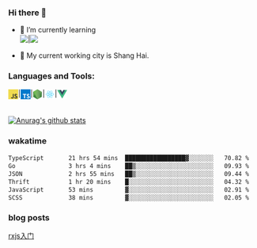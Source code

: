 ### Hi there 👋

- 🌱 I’m currently learning <div style="display:flex; margin-top: 2px">
<code><a href="https://github.com/statelyai/xstate"><img height="20" src="https://user-images.githubusercontent.com/1093738/101672561-06aa7480-3a24-11eb-89d1-787fa7112138.png"></a></code> | <code><a href="https://go.dev/"><img height="20" src="https://go.dev/images/go-logo-white.svg"></a></code>
</div>

- 🏢 My current working city is Shang Hai.

### Languages and Tools:
<div style="display:flex;">
<code><a href="https://www.javascript.com"><img height="20" src="https://raw.githubusercontent.com/github/explore/80688e429a7d4ef2fca1e82350fe8e3517d3494d/topics/javascript/javascript.png"></a></code> | <code><a href="https://www.typescriptlang.org/"><img height="20" src="https://raw.githubusercontent.com/github/explore/80688e429a7d4ef2fca1e82350fe8e3517d3494d/topics/typescript/typescript.png"></a></code> | <code><a href="https://nodejs.org/en/"><img height="20" src="https://raw.githubusercontent.com/github/explore/80688e429a7d4ef2fca1e82350fe8e3517d3494d/topics/nodejs/nodejs.png"></a></code> | <code><a href="https://reactjs.org/"><img height="20" src="https://raw.githubusercontent.com/github/explore/80688e429a7d4ef2fca1e82350fe8e3517d3494d/topics/react/react.png"></a></code> | <code><a href="https://cn.vuejs.org/index.html"><img height="20" src="https://raw.githubusercontent.com/github/explore/80688e429a7d4ef2fca1e82350fe8e3517d3494d/topics/vue/vue.png"></a></code>
</div>

<br />

[![Anurag's github stats](https://github-readme-stats.vercel.app/api?username=myLazyProgrammer&count_private=true&show_icons=true&theme=dracula)](https://github.com/myLazyProgrammer)



### wakatime
<!--START_SECTION:waka-->

```text
TypeScript       21 hrs 54 mins  █████████████████▓░░░░░░░   70.82 %
Go               3 hrs 4 mins    ██▒░░░░░░░░░░░░░░░░░░░░░░   09.93 %
JSON             2 hrs 55 mins   ██▒░░░░░░░░░░░░░░░░░░░░░░   09.44 %
Thrift           1 hr 20 mins    █░░░░░░░░░░░░░░░░░░░░░░░░   04.32 %
JavaScript       53 mins         ▓░░░░░░░░░░░░░░░░░░░░░░░░   02.91 %
SCSS             38 mins         ▓░░░░░░░░░░░░░░░░░░░░░░░░   02.05 %
```

<!--END_SECTION:waka-->

### blog posts
[rxjs入门](https://double2.wiki/article/387eb715-12a2-4147-9499-bc9fcb49416b)
